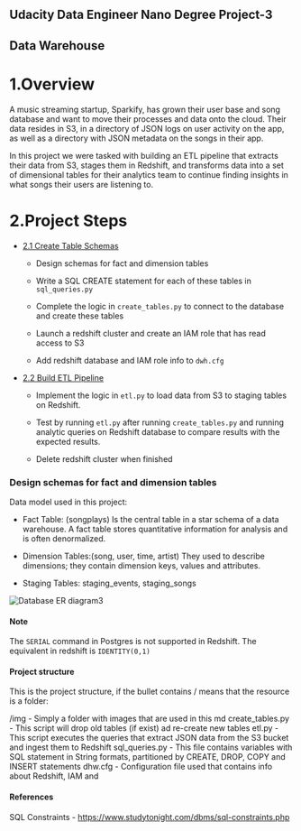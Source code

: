 
## Udacity Data Engineer Nano Degree Project-3

## Data Warehouse

# 1.Overview

A music streaming startup, Sparkify, has grown their user base and song database and want to move their processes and data onto the cloud. Their data resides in S3, in a directory of JSON logs on user activity on the app, as well as a directory with JSON metadata on the songs in their app.

In this project we were tasked with building an ETL pipeline that extracts their data from S3, stages them in Redshift, and transforms data into a set of dimensional tables for their analytics team to continue finding insights in what songs their users are listening to.

#  2.Project Steps
<ul>

<li><a href="#1"> 2.1 Create Table Schemas </a></li>

*  Design schemas for fact and dimension tables 

*  Write a SQL CREATE statement for each of these tables in `sql_queries.py` 

*  Complete the logic in `create_tables.py` to connect to the database and create these tables

*  Launch a redshift cluster and create an IAM role that has read access to S3

*  Add redshift database and IAM role info to `dwh.cfg`

<li><a href="#3"> 2.2 Build ETL Pipeline </a></li>

*  Implement the logic in `etl.py` to load data from S3 to staging tables on Redshift.

*  Test by running `etl.py` after running `create_tables.py` and running analytic queries on Redshift database to compare results with the expected results.

*  Delete redshift cluster when finished


</ul>



<a id='1'></a>
###  Design schemas for fact and dimension tables

Data model used in this project:

* Fact Table: (songplays)
  Is the central table in a star schema of a data warehouse. A fact table stores quantitative   information for analysis and is often denormalized.

* Dimension Tables:(song, user, time, artist)
  They used to describe dimensions; they contain dimension keys, values and attributes.

* Staging Tables: staging_events, staging_songs

![Database ER diagram3](https://user-images.githubusercontent.com/24846149/90339813-2abcf280-dffc-11ea-9806-0e9357bb4cbb.png)











#### Note
The `SERIAL` command in Postgres is not supported in Redshift. The equivalent in redshift is `IDENTITY(0,1)`




#### Project structure
This is the project structure, if the bullet contains /
means that the resource is a folder:

/img - Simply a folder with images that are used in this md
create_tables.py - This script will drop old tables (if exist) ad re-create new tables
etl.py - This script executes the queries that extract JSON data from the S3 bucket and ingest them to Redshift
sql_queries.py - This file contains variables with SQL statement in String formats, partitioned by CREATE, DROP, COPY and INSERT statements
dhw.cfg - Configuration file used that contains info about Redshift, IAM and

#### References

 SQL Constraints - https://www.studytonight.com/dbms/sql-constraints.php



